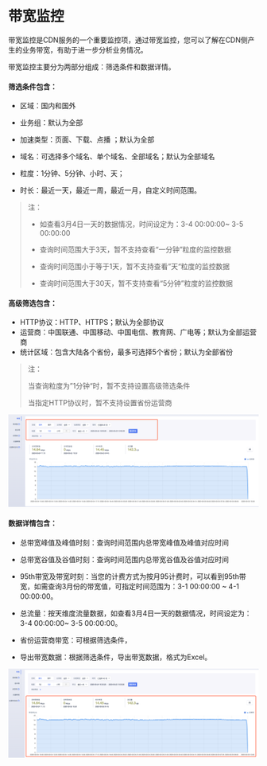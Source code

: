 # 带宽监控

带宽监控是CDN服务的一个重要监控项，通过带宽监控，您可以了解在CDN侧产生的业务带宽，有助于进一步分析业务情况。

带宽监控主要分为两部分组成：筛选条件和数据详情。

#### 筛选条件包含：

* 区域：国内和国外

* 业务组：默认为全部

* 加速类型：页面、下载、点播 ；默认为全部

* 域名：可选择多个域名、单个域名、全部域名；默认为全部域名

* 粒度：1分钟、5分钟、小时、天；

* 时长：最近一天，最近一周，最近一月，自定义时间范围。

>注：
>
>* 如查看3月4日一天的数据情况，时间设定为：3-4 00:00:00~ 3-5 00:00:00
>
>* 查询时间范围大于3天，暂不支持查看“一分钟”粒度的监控数据
>* 查询时间范围小于等于1天，暂不支持查看”天“粒度的监控数据
>* 查询时间范围大于30天，暂不支持查看“5分钟”粒度的监控数据



#### 高级筛选包含：

* HTTP协议：HTTP、HTTPS；默认为全部协议
* 运营商：中国联通、中国移动、中国电信、教育网、广电等；默认为全部运营商
* 统计区域：包含大陆各个省份，最多可选择5个省份；默认为全部省份 

>注：
>
>当查询粒度为”1分钟“时，暂不支持设置高级筛选条件
>
>当指定HTTP协议时，暂不支持设置省份运营商

![image-20200325105115246](../images/image-20200325105115246.png)

#### 数据详情包含：

* 总带宽峰值及峰值时刻：查询时间范围内总带宽峰值及峰值对应时间

* 总带宽谷值及谷值时刻：查询时间范围内总带宽谷值及谷值对应时间

* 95th带宽及带宽时刻：当您的计费方式为按月95计费时，可以看到95th带宽，如需查询3月份的带宽值，可指定时间范围为：3-1 00:00:00 ~  4-1 00:00:00。

* 总流量：按天维度流量数据，如查看3月4日一天的数据情况，时间设定为：3-4 00:00:00~ 3-5 00:00:00。

* 省份运营商带宽：可根据筛选条件，

* 导出带宽数据：根据筛选条件，导出带宽数据，格式为Excel。

![image-20200325105140125](../images/image-20200325105140125.png)